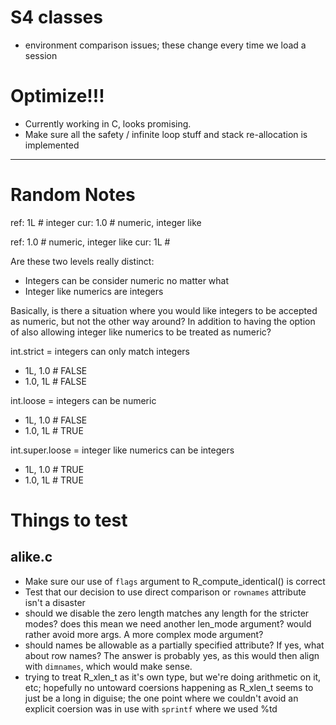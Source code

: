 # S4 classes

* environment comparison issues; these change every time we load a session

# Optimize!!!

* Currently working in C, looks promising.
* Make sure all the safety / infinite loop stuff and stack re-allocation is implemented


---
# Random Notes

ref: 1L   # integer
cur: 1.0  # numeric, integer like

ref: 1.0  # numeric, integer like
cur: 1L   # 

Are these two levels really distinct:
- Integers can be consider numeric no matter what
- Integer like numerics are integers

Basically, is there a situation where you would like integers to be accepted as
numeric, but not the other way around?  In addition to having the option of also
allowing integer like numerics to be treated as numeric?

int.strict = integers can only match integers

* 1L, 1.0 # FALSE
* 1.0, 1L # FALSE

int.loose = integers can be numeric

* 1L, 1.0 # FALSE
* 1.0, 1L # TRUE

int.super.loose = integer like numerics can be integers

* 1L, 1.0 # TRUE
* 1.0, 1L # TRUE

# Things to test

## alike.c

* Make sure our use of `flags` argument to R_compute_identical() is correct
* Test that our decision to use direct comparison or `rownames` attribute isn't
  a disaster
* should we disable the zero length matches any length for the stricter modes?
  does this mean we need another len_mode argument?  would rather avoid more
  args.  A more complex mode argument?
* should names be allowable as a partially specified attribute?  If yes, what
  about row names?  The answer is probably yes, as this would then align with
  `dimnames`, which would make sense.
* trying to treat R_xlen_t as it's own type, but we're doing arithmetic on it,
  etc; hopefully no untoward coersions happening as R_xlen_t seems to just be
  a long in diguise; the one point where we couldn't avoid an explicit coersion
  was in use with `sprintf` where we used %td
  